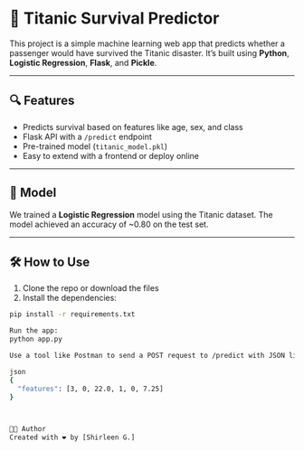 # 🚢 Titanic Survival Predictor

This project is a simple machine learning web app that predicts whether a passenger would have survived the Titanic disaster. It’s built using **Python**, **Logistic Regression**, **Flask**, and **Pickle**.

---

## 🔍 Features

- Predicts survival based on features like age, sex, and class
- Flask API with a `/predict` endpoint
- Pre-trained model (`titanic_model.pkl`)
- Easy to extend with a frontend or deploy online

---

## 🧠 Model

We trained a **Logistic Regression** model using the Titanic dataset. The model achieved an accuracy of ~0.80 on the test set.

---

## 🛠 How to Use

1. Clone the repo or download the files  
2. Install the dependencies:

```bash
pip install -r requirements.txt

Run the app:
python app.py

Use a tool like Postman to send a POST request to /predict with JSON like:

json
{
  "features": [3, 0, 22.0, 1, 0, 7.25]
}



👩‍💻 Author
Created with ❤️ by [Shirleen G.]
